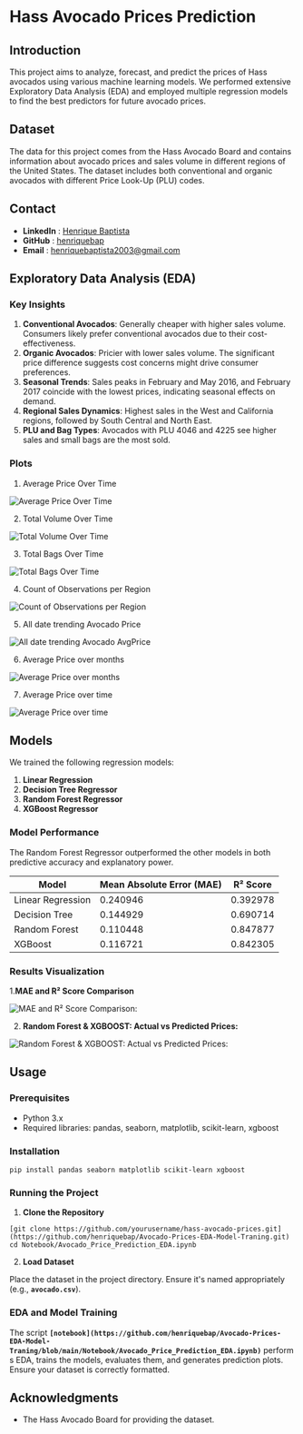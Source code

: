 # Hass Avocado Prices Prediction

## **Introduction**
This project aims to analyze, forecast, and predict the prices of Hass avocados using various machine learning models. We performed extensive Exploratory Data Analysis (EDA) and employed multiple regression models to find the best predictors for future avocado prices.

## **Dataset**

The data for this project comes from the Hass Avocado Board and contains information about avocado prices and sales volume in different regions of the United States. The dataset includes both conventional and organic avocados with different Price Look-Up (PLU) codes.

## Contact
- **LinkedIn** : [Henrique Baptista](https://www.linkedin.com/in/henrique-baptista777/)
- **GitHub** : [henriquebap](https://github.com/henriquebap)
- **Email** : [henriquebaptista2003@gmail.com](mailto:henriquebaptista2003@gmail.com)

## **Exploratory Data Analysis (EDA)**

### **Key Insights**

1. **Conventional Avocados**: Generally cheaper with higher sales volume. Consumers likely prefer conventional avocados due to their cost-effectiveness.
2. **Organic Avocados**: Pricier with lower sales volume. The significant price difference suggests cost concerns might drive consumer preferences.
3. **Seasonal Trends**: Sales peaks in February and May 2016, and February 2017 coincide with the lowest prices, indicating seasonal effects on demand.
4. **Regional Sales Dynamics**: Highest sales in the West and California regions, followed by South Central and North East.
5. **PLU and Bag Types**: Avocados with PLU 4046 and 4225 see higher sales and small bags are the most sold.

### **Plots**

1. Average Price Over Time
   
  ![Average Price Over Time](https://github.com/henriquebap/Avocado-Prices-EDA-Model-Traning/blob/main/imgs/Average%20Price%20Type.png)
  
2. Total Volume Over Time
   
  ![Total Volume Over Time](https://github.com/henriquebap/Avocado-Prices-EDA-Model-Traning/blob/main/imgs/total%20Volume%20over%20time.png)

3. Total Bags Over Time
   
  ![Total Bags Over Time](https://github.com/henriquebap/Avocado-Prices-EDA-Model-Traning/blob/main/imgs/total%20bags%20over%20time.png)
  
4. Count of Observations per Region
   
  ![Count of Observations per Region](https://github.com/henriquebap/Avocado-Prices-EDA-Model-Traning/blob/main/imgs/Count%20observation%20per%20Region.png)

5. All date trending Avocado Price
   
  ![All date trending Avocado AvgPrice](https://github.com/henriquebap/Avocado-Prices-EDA-Model-Traning/blob/main/imgs/all%20date%20trend%20prices%20avocados.png)
  
6. Average Price over months
   
  ![Average Price over months](https://github.com/henriquebap/Avocado-Prices-EDA-Model-Traning/blob/main/imgs/trends%20all%20teh%20years%20avocados.png)

7. Average Price over time
   
  ![Average Price over time](https://github.com/henriquebap/Avocado-Prices-EDA-Model-Traning/blob/main/imgs/average%20Price%20Over%20Time.png)

## **Models**

We trained the following regression models:

1. **Linear Regression**
2. **Decision Tree Regressor**
3. **Random Forest Regressor**
4. **XGBoost Regressor**

### **Model Performance**

The Random Forest Regressor outperformed the other models in both predictive accuracy and explanatory power.

| Model | Mean Absolute Error (MAE) | R² Score |
|----------|----------|----------|
| Linear Regression | 0.240946 | 0.392978 | 
| Decision Tree | 0.144929 | 0.690714 | 
| Random Forest | 0.110448 | 0.847877 | 
| XGBoost | 0.116721 | 0.842305 |


### **Results Visualization**

1.**MAE and R² Score Comparison**

![**MAE and R² Score Comparison**:](https://github.com/henriquebap/Avocado-Prices-EDA-Model-Traning/blob/main/imgs/MAe%20and%20R2%20score%20comparison.png)

2. **Random Forest & XGBOOST: Actual vs Predicted Prices:**

![Random Forest & XGBOOST: Actual vs Predicted Prices:](https://github.com/henriquebap/Avocado-Prices-EDA-Model-Traning/blob/main/imgs/RandomForest%20And%20xGboost%20Acutal%20vs%20Predicted%20prices.png)

## **Usage**

### **Prerequisites**

- Python 3.x
- Required libraries: pandas, seaborn, matplotlib, scikit-learn, xgboost

### **Installation**

`pip install pandas seaborn matplotlib scikit-learn xgboost`

### **Running the Project**

1. **Clone the Repository**

`[git clone https://github.com/yourusername/hass-avocado-prices.git](https://github.com/henriquebap/Avocado-Prices-EDA-Model-Traning.git)
cd Notebook/Avocado_Price_Prediction_EDA.ipynb`

2. **Load Dataset**

Place the dataset in the project directory. Ensure it's named appropriately (e.g., **`avocado.csv`**).


### **EDA and Model Training**

The script **`[notebook](https://github.com/henriquebap/Avocado-Prices-EDA-Model-Traning/blob/main/Notebook/Avocado_Price_Prediction_EDA.ipynb)`** performs EDA, trains the models, evaluates them, and generates prediction plots. Ensure your dataset is correctly formatted.

## **Acknowledgments**

- The Hass Avocado Board for providing the dataset.
